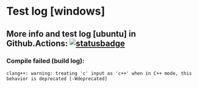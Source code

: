 # Test log [windows]

## More info and test log [ubuntu] in Github.Actions: [![statusbadge](../../actions/workflows/buildtest.yaml/badge.svg?branch=main&event=pull_request)](../../actions/workflows/buildtest.yaml)
        
### Compile failed (build log):
```
clang++: warning: treating 'c' input as 'c++' when in C++ mode, this behavior is deprecated [-Wdeprecated]

```